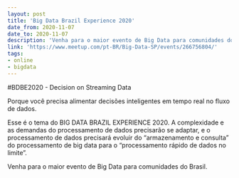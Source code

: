 ```yaml
---
layout: post
title: 'Big Data Brazil Experience 2020'
date_from: 2020-11-07
date_to: 2020-11-07
description: 'Venha para o maior evento de Big Data para comunidades do Brasil'
link: 'https://www.meetup.com/pt-BR/Big-Data-SP/events/266756804/'
tags:
- online
- bigdata
---
```


#BDBE2020 - Decision on Streaming Data

Porque você precisa alimentar decisões inteligentes em tempo real no fluxo de dados.

Esse é o tema do BIG DATA BRAZIL EXPERIENCE 2020. A complexidade e as demandas do processamento de dados precisarão se adaptar, e o processamento de dados precisará evoluir do “armazenamento e consulta” do processamento de big data para o “processamento rápido de dados no limite”.

Venha para o maior evento de Big Data para comunidades do Brasil.
